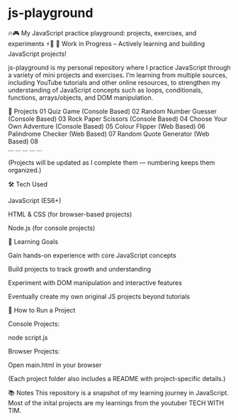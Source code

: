 # js-playground
🔥🎮 My JavaScript practice playground: projects, exercises, and experiments ⚡🚀
🚧 Work in Progress – Actively learning and building JavaScript projects!

js-playground is my personal repository where I practice JavaScript through a variety of mini projects and exercises. I’m learning from multiple sources, including YouTube tutorials and other online resources, to strengthen my understanding of JavaScript concepts such as loops, conditionals, functions, arrays/objects, and DOM manipulation.

📂 Projects
01	Quiz Game (Console Based)
02	Random Number Guesser (Console Based)
03	Rock Paper Scissors (Console Based)
04	Choose Your Own Adventure (Console Based)
05  Colour Flipper (Web Based)
06  Palindrome Checker (Web Based)
07  Random Quote Generator (Web Based)
08  
…	…	…	…	…

(Projects will be updated as I complete them — numbering keeps them organized.)

🛠️ Tech Used

JavaScript (ES6+)

HTML & CSS (for browser-based projects)

Node.js (for console projects)

🎯 Learning Goals

Gain hands-on experience with core JavaScript concepts

Build projects to track growth and understanding

Experiment with DOM manipulation and interactive features

Eventually create my own original JS projects beyond tutorials

🚀 How to Run a Project

Console Projects:

node script.js


Browser Projects:

Open main.html in your browser

(Each project folder also includes a README with project-specific details.)

📚 Notes
This repository is a snapshot of my learning journey in JavaScript.
Most of the inital projects are my learnings from the youtuber TECH WITH TIM.
